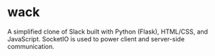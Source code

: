 # wack
A simplified clone of Slack built with Python (Flask), HTML/CSS, and JavaScript. SocketIO is used to power client and server-side communication.
